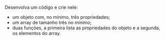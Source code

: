 Desenvolva um código e crie nele:

- um objeto com, no mínimo, três propriedades;
- um array de tamanho três no mínimo;
- duas funções, a primeira lista as propriedades do objeto e a segunda, os elementos do array.